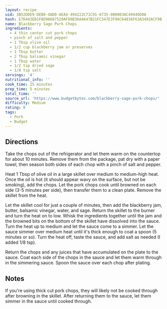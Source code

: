 ```yaml
---
layout: recipe
uid: 3B52DDE9-DEB8-4AD0-AEA4-494222C71C91-6735-000003AC49446D0A
hash: E7D443EB1F8D98687529AF89B36A4647B21FC347E3F96C64836F63A3492ACF9B
name: Blackberry Sage Pork Chops
ingredients:
  - 4 thin center cut pork chops
  - pinch of salt and pepper
  - 1 Tbsp olive oil
  - 1/2 cup blackberry jam or preserves
  - 1 Tbsp butter
  - 2 Tbsp balsamic vinegar
  - 1 Tbsp water
  - 1/2 tsp dried sage
  - 1/8 tsp salt
servings: '4'
nutritional_info: ''
cook_time: 25 minutes
prep_time: 5 minutes
total_time: ''
source_url: 'https://www.budgetbytes.com/blackberry-sage-pork-chops/'
difficulty: Medium
rating: 0
tags:
  - Pork
  - Budget
---
```


## Directions

Take the chops out of the refrigerator and let them warm on the countertop for about 10 minutes. Remove them from the package, pat dry with a paper towel, then season both sides of each chop with a pinch of salt and pepper.

Heat 1 Tbsp of olive oil in a large skillet over medium to medium-high heat. Once the oil is hot (it should appear wavy on the surface, but not be smoking), add the chops. Let the pork chops cook until browned on each side (3-5 minutes per side), then transfer them to a clean plate. Remove the skillet from the heat.

Let the skillet cool for just a couple of minutes, then add the blackberry jam, butter, balsamic vinegar, water, and sage. Return the skillet to the burner and turn the heat on to low. Whisk the ingredients together until the jam and the browned bits on the bottom of the skillet have dissolved into the sauce. Turn the heat up to medium and let the sauce come to a simmer. Let the sauce simmer over medium heat until it's thick enough to coat a spoon (5 minutes or so). Turn the heat off, taste the sauce, and add salt as needed (I added 1/8 tsp).

Return the chops and any juices that have accumulated on the plate to the sauce. Coat each side of the chops in the sauce and let them warm through in the simmering sauce. Spoon the sauce over each chop after plating.
## Notes

If you're using thick cut pork chops, they will likely not be cooked through after browning in the skillet. After returning them to the sauce, let them simmer in the sauce until cooked through.

